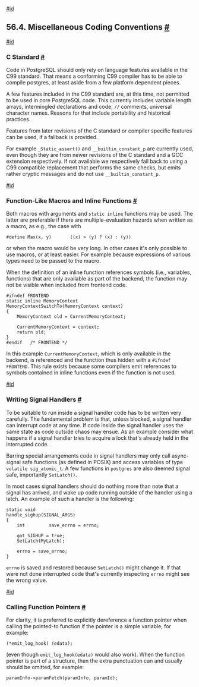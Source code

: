 [#id](#SOURCE-CONVENTIONS)

## 56.4. Miscellaneous Coding Conventions [#](#SOURCE-CONVENTIONS)

[#id](#SOURCE-CONVENTIONS-C-STANDARD)

### C Standard [#](#SOURCE-CONVENTIONS-C-STANDARD)

Code in PostgreSQL should only rely on language features available in the C99 standard. That means a conforming C99 compiler has to be able to compile postgres, at least aside from a few platform dependent pieces.

A few features included in the C99 standard are, at this time, not permitted to be used in core PostgreSQL code. This currently includes variable length arrays, intermingled declarations and code, `//` comments, universal character names. Reasons for that include portability and historical practices.

Features from later revisions of the C standard or compiler specific features can be used, if a fallback is provided.

For example `_Static_assert()` and `__builtin_constant_p` are currently used, even though they are from newer revisions of the C standard and a GCC extension respectively. If not available we respectively fall back to using a C99 compatible replacement that performs the same checks, but emits rather cryptic messages and do not use `__builtin_constant_p`.

[#id](#SOURCE-CONVENTIONS-MACROS-INLINE)

### Function-Like Macros and Inline Functions [#](#SOURCE-CONVENTIONS-MACROS-INLINE)

Both macros with arguments and `static inline` functions may be used. The latter are preferable if there are multiple-evaluation hazards when written as a macro, as e.g., the case with

```
#define Max(x, y)       ((x) > (y) ? (x) : (y))
```

or when the macro would be very long. In other cases it's only possible to use macros, or at least easier. For example because expressions of various types need to be passed to the macro.

When the definition of an inline function references symbols (i.e., variables, functions) that are only available as part of the backend, the function may not be visible when included from frontend code.

```
#ifndef FRONTEND
static inline MemoryContext
MemoryContextSwitchTo(MemoryContext context)
{
    MemoryContext old = CurrentMemoryContext;

    CurrentMemoryContext = context;
    return old;
}
#endif   /* FRONTEND */
```

In this example `CurrentMemoryContext`, which is only available in the backend, is referenced and the function thus hidden with a `#ifndef FRONTEND`. This rule exists because some compilers emit references to symbols contained in inline functions even if the function is not used.

[#id](#SOURCE-CONVENTIONS-SIGNAL-HANDLERS)

### Writing Signal Handlers [#](#SOURCE-CONVENTIONS-SIGNAL-HANDLERS)

To be suitable to run inside a signal handler code has to be written very carefully. The fundamental problem is that, unless blocked, a signal handler can interrupt code at any time. If code inside the signal handler uses the same state as code outside chaos may ensue. As an example consider what happens if a signal handler tries to acquire a lock that's already held in the interrupted code.

Barring special arrangements code in signal handlers may only call async-signal safe functions (as defined in POSIX) and access variables of type `volatile sig_atomic_t`. A few functions in `postgres` are also deemed signal safe, importantly `SetLatch()`.

In most cases signal handlers should do nothing more than note that a signal has arrived, and wake up code running outside of the handler using a latch. An example of such a handler is the following:

```
static void
handle_sighup(SIGNAL_ARGS)
{
    int         save_errno = errno;

    got_SIGHUP = true;
    SetLatch(MyLatch);

    errno = save_errno;
}
```

`errno` is saved and restored because `SetLatch()` might change it. If that were not done interrupted code that's currently inspecting `errno` might see the wrong value.

[#id](#SOURCE-CONVENTIONS-FUNCTION-POINTERS)

### Calling Function Pointers [#](#SOURCE-CONVENTIONS-FUNCTION-POINTERS)

For clarity, it is preferred to explicitly dereference a function pointer when calling the pointed-to function if the pointer is a simple variable, for example:

```
(*emit_log_hook) (edata);
```

(even though `emit_log_hook(edata)` would also work). When the function pointer is part of a structure, then the extra punctuation can and usually should be omitted, for example:

```
paramInfo->paramFetch(paramInfo, paramId);
```
